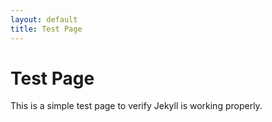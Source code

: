 ```yaml
---
layout: default
title: Test Page
---
```


# Test Page

This is a simple test page to verify Jekyll is working properly.
